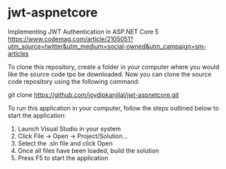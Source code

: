 # jwt-aspnetcore
Implementing JWT Authentication in ASP.NET Core 5
https://www.codemag.com/article/2105051?utm_source=twitter&utm_medium=social-owned&utm_campaign=sm-articles

To clone this repository, create a folder in your computer where you would like the source code tpo be downloaded. Now you can clone the source code repository using the following command:

git clone https://github.com/joydipkanjilal/jwt-aspnetcore.git 



To run this application in your computer, follow the steps outlined below to start the application:

1. Launch Visual Studio in your system
2. Click File -> Open -> Project/Solution...
3. Select the .sln file and click Open
4. Once all files have been loaded, build the solution
5. Press F5 to start the application
